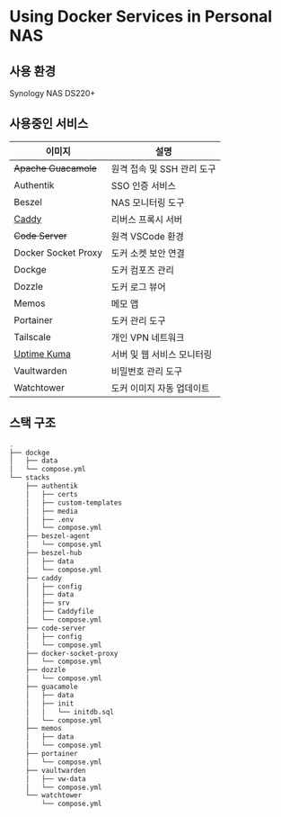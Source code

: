 # Using Docker Services in Personal NAS

## 사용 환경
Synology NAS DS220+

## 사용중인 서비스
| <center>이미지</center>                        | <center>설명</center>      |
| ---------------------------------------------- | -------------------------- |
| ~~Apache Guacamole~~                           | 원격 접속 및 SSH 관리 도구 |
| Authentik                                      | SSO 인증 서비스            |
| Beszel                                         | NAS 모니터링 도구          |
| [Caddy](/services/caddy/README.md)             | 리버스 프록시 서버         |
| ~~Code Server~~                                | 원격 VSCode 환경           |
| Docker Socket Proxy                            | 도커 소켓 보안 연결        |
| Dockge                                         | 도커 컴포즈 관리           |
| Dozzle                                         | 도커 로그 뷰어             |
| Memos                                          | 메모 앱                    |
| Portainer                                      | 도커 관리 도구             |
| Tailscale                                      | 개인 VPN 네트워크          |
| [Uptime Kuma](/services/uptime-kuma/README.md) | 서버 및 웹 서비스 모니터링 |
| Vaultwarden                                    | 비밀번호 관리 도구         |
| Watchtower                                     | 도커 이미지 자동 업데이트  |

## 스택 구조

```bash
.
├── dockge
│   ├── data
│   └── compose.yml
└── stacks
    ├── authentik
    │   ├── certs
    │   ├── custom-templates
    │   ├── media
    │   ├── .env
    │   └── compose.yml
    ├── beszel-agent
    │   └── compose.yml
    ├── beszel-hub
    │   ├── data
    │   └── compose.yml
    ├── caddy
    │   ├── config
    │   ├── data
    │   ├── srv
    │   ├── Caddyfile
    │   └── compose.yml
    ├── code-server
    │   ├── config
    │   └── compose.yml
    ├── docker-socket-proxy
    │   └── compose.yml
    ├── dozzle
    │   └── compose.yml
    ├── guacamole
    │   ├── data
    │   ├── init
    │   │   └── initdb.sql
    │   └── compose.yml
    ├── memos
    │   ├── data
    │   └── compose.yml
    ├── portainer
    │   └── compose.yml
    ├── vaultwarden
    │   ├── vw-data
    │   └── compose.yml
    └── watchtower
        └── compose.yml
```
